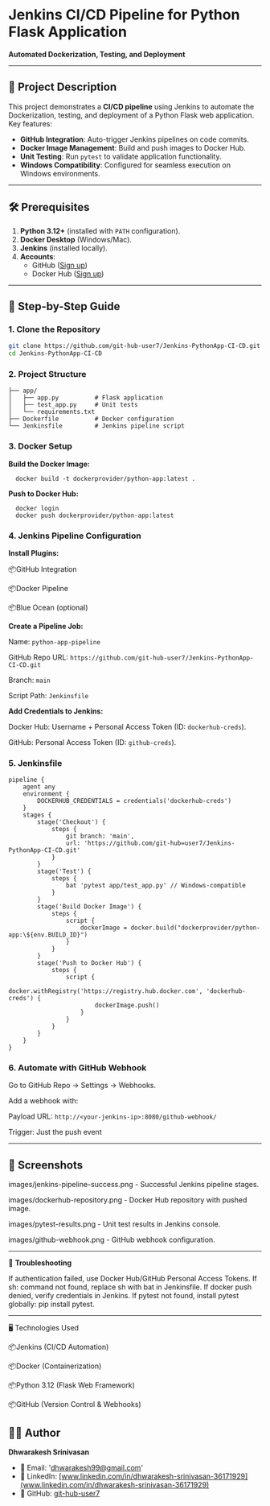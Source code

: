 # Jenkins CI/CD Pipeline for Python Flask Application  

**Automated Dockerization, Testing, and Deployment**  

---

## 📝 Project Description  
This project demonstrates a **CI/CD pipeline** using Jenkins to automate the Dockerization, testing, and deployment of a Python Flask web application. Key features:  
- **GitHub Integration**: Auto-trigger Jenkins pipelines on code commits.  
- **Docker Image Management**: Build and push images to Docker Hub.  
- **Unit Testing**: Run `pytest` to validate application functionality.  
- **Windows Compatibility**: Configured for seamless execution on Windows environments.  

---

## 🛠 Prerequisites  
1. **Python 3.12+** (installed with `PATH` configuration).  
2. **Docker Desktop** (Windows/Mac).  
3. **Jenkins** (installed locally).  
4. **Accounts**:  
   - GitHub ([Sign up](https://github.com))  
   - Docker Hub ([Sign up](https://hub.docker.com))  

---

## 🚀 Step-by-Step Guide  

### 1. **Clone the Repository**  
```bash
git clone https://github.com/git-hub-user7/Jenkins-PythonApp-CI-CD.git
cd Jenkins-PythonApp-CI-CD
```
### 2. **Project Structure**
```   
├── app/
│   ├── app.py          # Flask application
│   ├── test_app.py     # Unit tests
│   └── requirements.txt
├── Dockerfile          # Docker configuration
└── Jenkinsfile         # Jenkins pipeline script
```

### 3. **Docker Setup**
  **Build the Docker Image:**
```
  docker build -t dockerprovider/python-app:latest .
```
  **Push to Docker Hub:**
```
  docker login
  docker push dockerprovider/python-app:latest
```

### 4. **Jenkins Pipeline Configuration**

**Install Plugins:**

  📦GitHub Integration

  📦Docker Pipeline

  📦Blue Ocean (optional)


**Create a Pipeline Job:**

   Name: `python-app-pipeline`

   GitHub Repo URL: `https://github.com/git-hub-user7/Jenkins-PythonApp-CI-CD.git`

   Branch: `main`

   Script Path: `Jenkinsfile`


**Add Credentials to Jenkins:**

  Docker Hub: Username + Personal Access Token (ID: `dockerhub-creds`).

  GitHub: Personal Access Token (ID: `github-creds`).

### 5. **Jenkinsfile**
```
pipeline {
    agent any
    environment {
        DOCKERHUB_CREDENTIALS = credentials('dockerhub-creds')
    }
    stages {
        stage('Checkout') {
            steps {
                git branch: 'main', 
                url: 'https://github.com/git-hub=user7/Jenkins-PythonApp-CI-CD.git'
            }
        }
        stage('Test') {
            steps {
                bat 'pytest app/test_app.py' // Windows-compatible
            }
        }
        stage('Build Docker Image') {
            steps {
                script {
                    dockerImage = docker.build("dockerprovider/python-app:\${env.BUILD_ID}")
                }
            }
        }
        stage('Push to Docker Hub') {
            steps {
                script {
                    docker.withRegistry('https://registry.hub.docker.com', 'dockerhub-creds') {
                        dockerImage.push()
                    }
                }
            }
        }
    }
}
```
### 6. **Automate with GitHub Webhook**

  Go to GitHub Repo → Settings → Webhooks.

  Add a webhook with:

  Payload URL: `http://<your-jenkins-ip>:8080/github-webhook/`

  Trigger: Just the push event

--- 

## 📸 **Screenshots** 

images/jenkins-pipeline-success.png - Successful Jenkins pipeline stages.

images/dockerhub-repository.png - Docker Hub repository with pushed image.

images/pytest-results.png - Unit test results in Jenkins console.

images/github-webhook.png - GitHub webhook configuration.

---

🔧 **Troubleshooting**

If authentication failed, use Docker Hub/GitHub Personal Access Tokens.
If sh: command not found, replace sh with bat in Jenkinsfile.
If docker push denied, verify credentials in Jenkins.
If pytest not found, install pytest globally: pip install pytest.

---

🖥 Technologies Used

📦Jenkins (CI/CD Automation)

📦Docker (Containerization)

📦Python 3.12 (Flask Web Framework)

📦GitHub (Version Control & Webhooks)

## 👨‍💻 Author  
**Dhwarakesh Srinivasan**  
- 📧 Email: 'dhwarakesh99@gmail.com'  
- 💼 LinkedIn: [www.linkedin.com/in/dhwarakesh-srinivasan-36171929](www.linkedin.com/in/dhwarakesh-srinivasan-36171929)  
- 🐙 GitHub: [git-hub-user7](https://github.com/git-hub-user7)  
